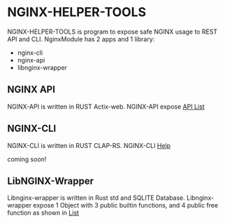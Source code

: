 # NGINX-HELPER-TOOLS

NGINX-HELPER-TOOLS is program to expose safe NGINX usage to REST API and CLI. NginxModule has 2 apps and 1 library:

- nginx-cli
- nginx-api
- libnginx-wrapper

## NGINX API

NGINX-API is written in RUST Actix-web. NGINX-API expose [API List](nginx-api/README.md)

## NGINX-CLI

NGINX-CLI is written in RUST CLAP-RS. NGINX-CLI [Help](nginx-cli/README.md)

coming soon!

## LibNGINX-Wrapper

Libnginx-wrapper is written in Rust std and SQLITE Database. Libnginx-wrapper expose 1 Object with 3 public builtin functions, and 4 public free function as shown in [List](libnginx-wrapper/README.md)